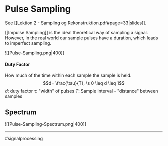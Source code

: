 # Pulse Sampling
See [[Lektion 2 - Sampling og Rekonstruktion.pdf#page=33|slides]].

[[Impulse Sampling]] is the ideal theoretical way of sampling a signal. However, in the real world our sample pulses have a duration, which leads to imperfect sampling.

![[Pulse-Sampling.png|400]]

#### Duty Factor
How much of the time within each sample the sample is held.
$$d= \frac{\tau}{T}, \s 0 \leq d \leq 1$$
$d$: duty factor
$\tau$: "width" of pulses
$T$: Sample Interval - "distance" between samples

## Spectrum
![[Pulse-Sampling-Spectrum.png|400]]

---
#signalprocessing